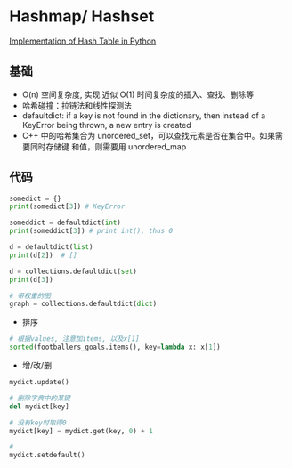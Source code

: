 # Hashmap/ Hashset
[Implementation of Hash Table in Python](https://www.geeksforgeeks.org/implementation-of-hash-table-in-python-using-separate-chaining/)


## 基础
- O(n) 空间复杂度, 实现 近似 O(1) 时间复杂度的插入、查找、删除等
- 哈希碰撞：拉链法和线性探测法
- defaultdict: if a key is not found in the dictionary, then instead of a KeyError being thrown, a new entry is created
- C++ 中的哈希集合为 unordered_set，可以查找元素是否在集合中。如果需要同时存储键 和值，则需要用 unordered_map


## 代码
```python
somedict = {}
print(somedict[3]) # KeyError

someddict = defaultdict(int)
print(someddict[3]) # print int(), thus 0

d = defaultdict(list)
print(d[2])  # []

d = collections.defaultdict(set)
print(d[3])

# 带权重的图
graph = collections.defaultdict(dict)
```


- 排序
```python
# 根据values, 注意加items, 以及x[1]
sorted(footballers_goals.items(), key=lambda x: x[1])
```


- 增/改/删
```python
mydict.update()

# 删除字典中的某键
del mydict[key]

# 没有key时取得0
mydict[key] = mydict.get(key, 0) + 1

# 
mydict.setdefault()
```
